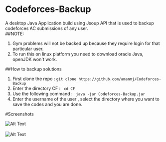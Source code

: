 # Codeforces-Backup<br>
A desktop Java Application build using Jsoup API that is used to backup codeforces AC submissions of any user.<br>
##NOTE: 
1. Gym problems will not be backed up because they require login for that particular user.
2. To run this on linux platform you need to download oracle Java, openJDK won't work.

##How to backup solutions
1. First clone the repo  : ``` git clone https://github.com/amanmj/Codeforces-Backup ```
2. Enter the directory CF : ``` cd CF```
3. Use the following command : ``` java -jar Codeforces-Backup.jar```
4. Enter the username of the user , select the directory where you want to save the codes and you are done.

#Screenshots

![Alt Text](https://github.com/amanmj/Codeforces-Backup/blob/master/screens/Screenshot%20from%202016-06-05%2011-33-44.png)
<br><br>
![Alt Text](https://github.com/amanmj/Codeforces-Backup/blob/master/screens/Screenshot%20from%202016-06-05%2011-32-06.png)
